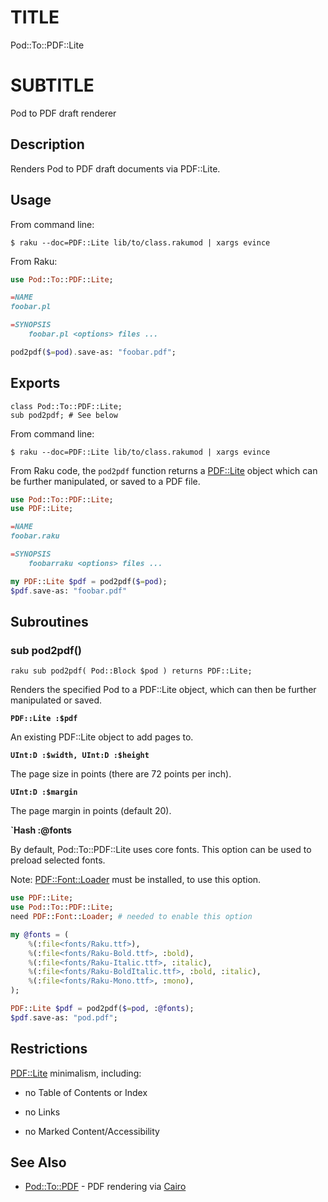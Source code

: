 TITLE
=====

Pod::To::PDF::Lite

SUBTITLE
========

Pod to PDF draft renderer

Description
-----------

Renders Pod to PDF draft documents via PDF::Lite.

Usage
-----

From command line:

    $ raku --doc=PDF::Lite lib/to/class.rakumod | xargs evince

From Raku:

```raku
use Pod::To::PDF::Lite;

=NAME
foobar.pl

=SYNOPSIS
    foobar.pl <options> files ...

pod2pdf($=pod).save-as: "foobar.pdf";
```

Exports
-------

    class Pod::To::PDF::Lite;
    sub pod2pdf; # See below

From command line:

```shell
$ raku --doc=PDF::Lite lib/to/class.rakumod | xargs evince
```

From Raku code, the `pod2pdf` function returns a [PDF::Lite](PDF::Lite) object which can be further manipulated, or saved to a PDF file.

```raku
use Pod::To::PDF::Lite;
use PDF::Lite;

=NAME
foobar.raku

=SYNOPSIS
    foobarraku <options> files ...

my PDF::Lite $pdf = pod2pdf($=pod);
$pdf.save-as: "foobar.pdf"
```

Subroutines
-----------

### sub pod2pdf()

```raku sub pod2pdf( Pod::Block $pod ) returns PDF::Lite; ```

Renders the specified Pod to a PDF::Lite object, which can then be further manipulated or saved.

**`PDF::Lite :$pdf`**

An existing PDF::Lite object to add pages to.

**`UInt:D :$width, UInt:D :$height`**

The page size in points (there are 72 points per inch).

**`UInt:D :$margin`**

The page margin in points (default 20).

**`Hash :@fonts**

By default, Pod::To::PDF::Lite uses core fonts. This option can be used to preload selected fonts.

Note: [PDF::Font::Loader](PDF::Font::Loader) must be installed, to use this option.

```raku
use PDF::Lite;
use Pod::To::PDF::Lite;
need PDF::Font::Loader; # needed to enable this option

my @fonts = (
    %(:file<fonts/Raku.ttf>),
    %(:file<fonts/Raku-Bold.ttf>, :bold),
    %(:file<fonts/Raku-Italic.ttf>, :italic),
    %(:file<fonts/Raku-BoldItalic.ttf>, :bold, :italic),
    %(:file<fonts/Raku-Mono.ttf>, :mono),
);

PDF::Lite $pdf = pod2pdf($=pod, :@fonts);
$pdf.save-as: "pod.pdf";
```

Restrictions
------------

[PDF::Lite](PDF::Lite) minimalism, including:

  * no Table of Contents or Index

  * no Links

  * no Marked Content/Accessibility

See Also
--------

  * [Pod::To::PDF](Pod::To::PDF) - PDF rendering via [Cairo](Cairo)

